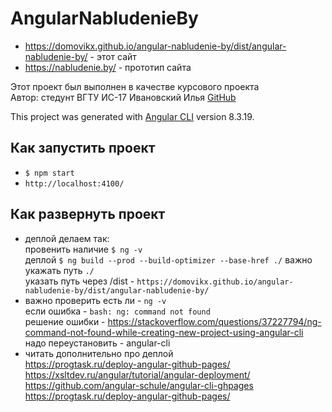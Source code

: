 # AngularNabludenieBy

- https://domovikx.github.io/angular-nabludenie-by/dist/angular-nabludenie-by/ - этот сайт
- https://nabludenie.by/ - прототип сайта

Этот проект был выполнен в качестве курсового проекта  
Автор: стедунт ВГТУ ИС-17 Ивановский Илья [GitHub](https://github.com/Domovikx)

This project was generated with [Angular CLI](https://github.com/angular/angular-cli) version 8.3.19.

## Как запустить проект

- `$ npm start`
- `http://localhost:4100/`

## Как развернуть проект

- деплой делаем так:  
  провенить наличие `$ ng -v`  
  деплой `$ ng build --prod --build-optimizer --base-href ./` важно укажать путь `./`  
  указать путь через /dist - `https://domovikx.github.io/angular-nabludenie-by/dist/angular-nabludenie-by/`
- важно проверить есть ли - `ng -v`  
  если ошибка - `bash: ng: command not found`  
  решение ошибки - https://stackoverflow.com/questions/37227794/ng-command-not-found-while-creating-new-project-using-angular-cli  
  надо переустановить - angular-cli
- читать дополнительно про деплой  
  https://progtask.ru/deploy-angular-github-pages/  
  https://xsltdev.ru/angular/tutorial/angular-deployment/  
  https://github.com/angular-schule/angular-cli-ghpages  
  https://progtask.ru/deploy-angular-github-pages/
